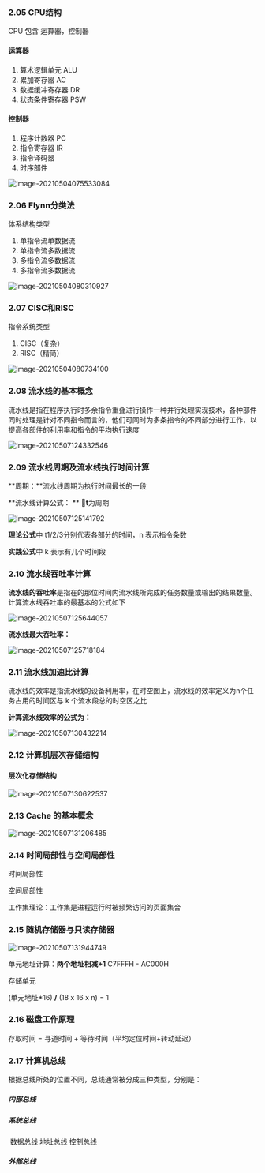 ### 2.05 CPU结构

CPU 包含 运算器，控制器

#### 运算器

1. 算术逻辑单元 ALU
2. 累加寄存器 AC
3. 数据缓冲寄存器 DR
4. 状态条件寄存器 PSW

#### 控制器

1. 程序计数器 PC
2. 指令寄存器 IR
3. 指令译码器
4. 时序部件

![image-20210504075533084](C:\Users\李祥鸿\AppData\Roaming\Typora\typora-user-images\image-20210504075533084.png)



### 2.06 Flynn分类法

体系结构类型

1. 单指令流单数据流
2. 单指令流多数据流
3. 多指令流多数据流
4. 多指令流多数据流

![image-20210504080310927](C:\Users\李祥鸿\AppData\Roaming\Typora\typora-user-images\image-20210504080310927.png)



### 2.07 CISC和RISC

指令系统类型

1. CISC（复杂）
2. RISC（精简）

![image-20210504080734100](C:\Users\李祥鸿\AppData\Roaming\Typora\typora-user-images\image-20210504080734100.png)



### 2.08 流水线的基本概念

流水线是指在程序执行时多余指令重叠进行操作一种并行处理实现技术，各种部件同时处理是针对不同指令而言的，他们可同时为多条指令的不同部分进行工作，以提高各部件的利用率和指令的平均执行速度

![image-20210507124332546](C:\Users\李祥鸿\AppData\Roaming\Typora\typora-user-images\image-20210507124332546.png)



### 2.09 流水线周期及流水线执行时间计算

**周期：**流水线周期为执行时间最长的一段

**流水线计算公式： ** **🔺t**为周期

![image-20210507125141792](C:\Users\李祥鸿\AppData\Roaming\Typora\typora-user-images\image-20210507125141792.png)

**理论公式**中 t1/2/3分别代表各部分的时间，n 表示指令条数

**实践公式**中 k 表示有几个时间段



### 2.10 流水线吞吐率计算

**流水线的吞吐率**是指在的那位时间内流水线所完成的任务数量或输出的结果数量。计算流水线吞吐率的最基本的公式如下

![image-20210507125644057](C:\Users\李祥鸿\AppData\Roaming\Typora\typora-user-images\image-20210507125644057.png)

**流水线最大吞吐率：**

![image-20210507125718184](C:\Users\李祥鸿\AppData\Roaming\Typora\typora-user-images\image-20210507125718184.png)





### 2.11 流水线加速比计算

流水线的效率是指流水线的设备利用率，在时空图上，流水线的效率定义为n个任务占用的时间区与 k 个流水段总的时空区之比

**计算流水线效率的公式为：**

![image-20210507130432214](C:\Users\李祥鸿\AppData\Roaming\Typora\typora-user-images\image-20210507130432214.png)



### 2.12 计算机层次存储结构

#### 层次化存储结构

![image-20210507130622537](C:\Users\李祥鸿\AppData\Roaming\Typora\typora-user-images\image-20210507130622537.png)

### 2.13 Cache 的基本概念

![image-20210507131206485](C:\Users\李祥鸿\AppData\Roaming\Typora\typora-user-images\image-20210507131206485.png)



### 2.14 时间局部性与空间局部性

时间局部性

空间局部性

工作集理论：工作集是进程运行时被频繁访问的页面集合 

### 2.15 随机存储器与只读存储器

![image-20210507131944749](C:\Users\李祥鸿\AppData\Roaming\Typora\typora-user-images\image-20210507131944749.png)

单元地址计算：**两个地址相减+1**  C7FFFH - AC000H

存储单元 

(单元地址*16) **/** (18 x 16 x n)  = 1





### 2.16 磁盘工作原理

存取时间 = 寻道时间 + 等待时间（平均定位时间+转动延迟）



### 2.17 计算机总线

根据总线所处的位置不同，总线通常被分成三种类型，分别是：

##### 内部总线

##### 系统总线

​	数据总线	地址总线	控制总线

##### 外部总线
































































